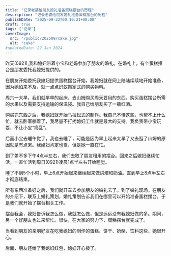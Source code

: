 ```yaml
---
title: "记录老婆给朋友婚礼准备蛋糕摆台的历程"
description: "记录老婆给朋友婚礼准备蛋糕摆台的历程"
publishDate: "2025-09-22T00:10:21+08:00"
draft: true
tags: ["记录"]
coverImage: 
  src: "/public/202509/cake.jpg"
  alt: "cake"
#updatedDate: 22 Jan 2024
---
```


昨天(0921),我和媳妇带着小宝和老妈参加了朋友的婚礼。在婚礼上，有个蛋糕摆台是朋友委托我媳妇提供的。

在朋友开始委托我媳妇提供蛋糕摆台开始，我媳妇就在网上陆陆续续地开始准备，因为她怕来不及，就一点点蚂蚁搬家式的购买物料。

周六一大早，我们就早早的起床，去山姆购买周天要用的东西。购买蛋糕摆台所需的水果以及需要支持运输的保温袋。我自己给朋友买了一瓶红酒。

购买完东西之后，我媳妇就开始马拉松式的制作。我自己不懂这些，也帮不上什么忙，就去卧室躺着了，我尽量不打扰媳妇工作就是最大的支持。我负责带小宝玩耍，不让小宝“捣乱”。

后面小宝去睡午觉了，我也去睡了，可能是因为早上起来太早了又去逛了山姆的原因就是有点累。我媳妇肯定也累，但是她一直在忙。


到了差不多下午4点半左右，我们去取了朋友租用的摆台。回来之后媳妇继续忙活，一直忙活到周日(0921)凌晨1点半左右开始睡觉。

睡了不到5个小时，早上6点开始起来继续起来做烘焙和奶油。直到早上8点半左右才彻底结束。

所有东西准备好之后，我们就开车去参加朋友的婚礼去了。到了婚礼现场，在朋友的介绍下，联系上婚礼策划，婚礼策划告诉我们在哪里可以开始准备蛋糕摆台，于是我们就开始了摆台相关工作。

摆台我会，媳妇告诉我怎么做，我就怎么做，但是远远没有我媳妇做的多。期间，另一个好朋友也过来帮忙。很快，在大家的努力下，蛋糕摆台就完成了。 

当看到朋友的亲朋好友在吃我媳妇的制作的蛋糕、饼干、奶酪、饮料这些，她很开心。

后面，朋友还给了我媳妇红包，媳妇开心极了。















